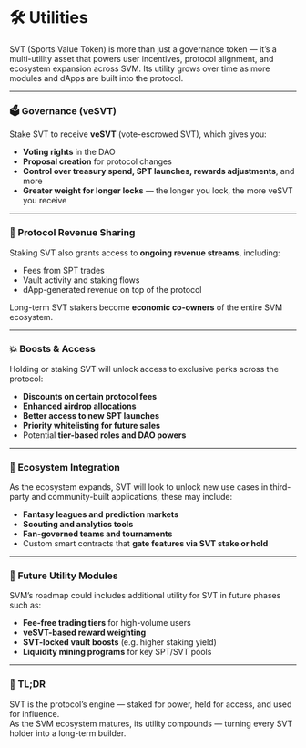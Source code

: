 # 🛠️ Utilities

SVT (Sports Value Token) is more than just a governance token — it’s a multi-utility asset that powers user incentives, protocol alignment, and ecosystem expansion across SVM. Its utility grows over time as more modules and dApps are built into the protocol.

***

### 🗳 Governance (veSVT)

Stake SVT to receive **veSVT** (vote-escrowed SVT), which gives you:

* **Voting rights** in the DAO
* **Proposal creation** for protocol changes
* **Control over treasury spend, SPT launches, rewards adjustments**, and more
* **Greater weight for longer locks** — the longer you lock, the more veSVT you receive

***

### 💸 Protocol Revenue Sharing

Staking SVT also grants access to **ongoing revenue streams**, including:

* Fees from SPT trades
* Vault activity and staking flows
* dApp-generated revenue on top of the protocol

Long-term SVT stakers become **economic co-owners** of the entire SVM ecosystem.

***

### 💥 Boosts & Access

Holding or staking SVT will unlock access to exclusive perks across the protocol:

* **Discounts on certain protocol fees**
* **Enhanced airdrop allocations**
* **Better access to new SPT launches**
* **Priority whitelisting for future sales**
* Potential **tier-based roles and DAO powers**

***

### 🧩 Ecosystem Integration

As the ecosystem expands, SVT will look to unlock new use cases in third-party and community-built applications, these may include:

* **Fantasy leagues and prediction markets**
* **Scouting and analytics tools**
* **Fan-governed teams and tournaments**
* Custom smart contracts that **gate features via SVT stake or hold**

***

### 🔮 Future Utility Modules

SVM’s roadmap could includes additional utility for SVT in future phases such as:

* **Fee-free trading tiers** for high-volume users
* **veSVT-based reward weighting**
* **SVT-locked vault boosts** (e.g. higher staking yield)
* **Liquidity mining programs** for key SPT/SVT pools

***

### 🧠 TL;DR

SVT is the protocol’s engine — staked for power, held for access, and used for influence.\
As the SVM ecosystem matures, its utility compounds — turning every SVT holder into a long-term builder.
